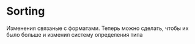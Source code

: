 # Sorting
Изменения связаные с форматами. Теперь можно сделать, чтобы их было больше и изменил систему определения типа
